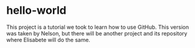 # hello-world
This project is a tutorial we took to learn how to use GitHub.
This version was taken by Nelson, but there will be another project and its repository where
Elisabete will do the same.
